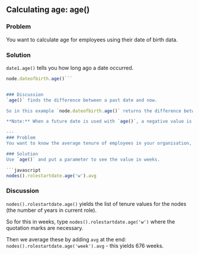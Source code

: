 ## Calculating age: age()
### Problem
You want to calculate age for employees using their date of birth data.

### Solution
`date1.age()` tells you how long ago a date occurred.
```javascript
node.dateofbirth.age()```


### Discussion
`age()` finds the difference between a past date and now.

So in this example `node.dateofbirth.age()` returns the difference between the date of birth and today in years for a selected node.

**Note:** When a future date is used with `age()`, a negative value is returned.

---
### Problem
You want to know the average tenure of employees in your organisation, in weeks.

### Solution
Use `age()` and put a parameter to see the value in weeks.

```javascript
nodes().rolestartdate.age('w').avg
```


### Discussion
`nodes().rolestartdate.age()` yields the list of tenure values for the nodes (the number of years in current role). 

So for this in weeks, type 
`nodes().rolestartdate.age('w')` where the quotation marks are necessary. 

Then we average these by adding `avg` at the end: `nodes().rolestartdate.age('week').avg` - this yields 676 weeks.